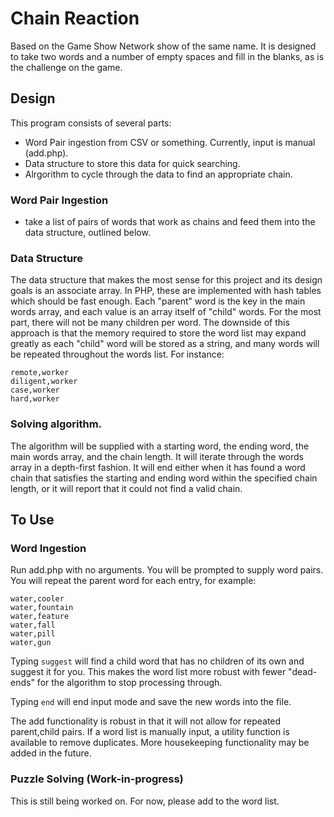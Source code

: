 # Chain Reaction
Based on the Game Show Network show of the same name.
It is designed to take two words and a number of empty spaces and fill in the blanks, as is the challenge on the game.

## Design
This program consists of several parts:
 - Word Pair ingestion from CSV or something. Currently, input is manual (add.php).
 - Data structure to store this data for quick searching.
 - Alrgorithm to cycle through the data to find an appropriate chain.

### Word Pair Ingestion
 - take a list of pairs of words that work as chains and feed them into the data structure, outlined below.

### Data Structure
The data structure that makes the most sense for this project and its design goals is an associate array. In PHP, these are
implemented with hash tables which should be fast enough. Each
"parent" word is the key in the main words array, and each value is an array itself of "child" words. For the most part, there will not be many children per word.
The downside of this approach is that the memory required to store the word list may expand greatly as each "child" word will be stored as a string, and many words will be repeated throughout the words list. For instance:
```
remote,worker
diligent,worker
case,worker
hard,worker
```

### Solving algorithm.
The algorithm will be supplied with a starting word, the ending word, the main words array, and the chain length. It will iterate through the words array in a depth-first fashion. It will end either when it has found a word chain that satisfies the starting and ending word within the specified chain length, or it will report that it could not find a valid chain.

## To Use

### Word Ingestion
Run add.php with no arguments. You will be prompted to supply word pairs. You will repeat the parent word for each entry, for example:
```
water,cooler
water,fountain
water,feature
water,fall
water,pill
water,gun
```
Typing `suggest` will find a child word that has no children of its own and suggest it for you. This makes the word list more robust with fewer "dead-ends" for the algorithm to stop processing through.

Typing `end` will end input mode and save the new words into the file.

The add functionality is robust in that it will not allow for repeated parent,child pairs.
If a word list is manually input, a utility function is available to remove duplicates. More housekeeping functionality may be added in the future.

### Puzzle Solving (Work-in-progress)
This is still being worked on. For now, please add to the word list.